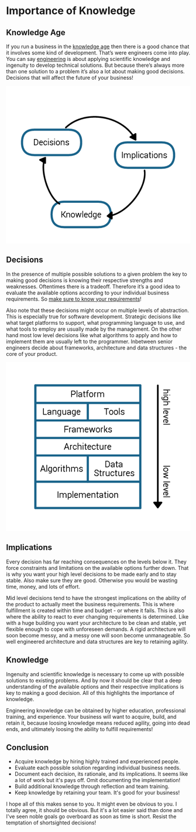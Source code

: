 # Importance of Knowledge

## Knowledge Age

If you run a business in the [knowledge age](http://en.wikipedia.org/wiki/Knowledge_worker) then there is a good chance that it involves some kind of development. That’s were engineers come into play. You can say [engineering](http://en.wikipedia.org/wiki/Engineering) is about applying scientific knowledge and ingenuity to develop technical solutions. But because there’s always more than one solution to a problem it’s also a lot about making good decisions. Decisions that will affect the future of your business!

![Engineering knowledge](knowledge/engineering.png)

## Decisions

In the presence of multiple possible solutions to a given problem the key to making good decisions is knowing their respective strengths and weaknesses. Oftentimes there is a tradeoff. Therefore it’s a good idea to evaluate the available options according to your individual business requirements. So [make sure to know your requirements](http://www.joelonsoftware.com/articles/fog0000000356.html)!

Also note that these decisions might occur on multiple levels of abstraction. This is especially true for software development. Strategic decisions like what target platforms to support, what programming language to use, and what tools to employ are usually made by the management. On the other hand most low level decisions like what algorithms to apply and how to implement them are usually left to the programmer. Inbetween senior engineers decide about frameworks, architecture and data structures - the core of your product.

![Decision hierarchy](knowledge/hierarchy.png)

## Implications

Every decision has far reaching consequences on the levels below it. They force constraints and limitations on the available options further down. That is why you want your high level decisions to be made early and to stay stable. Also make sure they are good. Otherwise you would be wasting time, money, and lots of effort.

Mid level decisions tend to have the strongest implications on the ability of the product to actually meet the business requirements. This is where fulfillment is created within time and budget - or where it fails. This is also where the ability to react to ever changing requirements is determined. Like with a huge building you want your architecture to be clean and stable, yet flexible enough to cope with unforeseen demands. A rigid architecture will soon become messy, and a messy one will soon become unmanageable. So well engineered architecture and data structures are key to retaining agility.

## Knowledge

Ingenuity and scientific knowledge is necessary to come up with possible solutions to existing problems. And by now it should be clear that a deep understanding of the available options and their respective implications is key to making a good decision. All of this highlights the importance of knowledge.

Engineering knowledge can be obtained by higher education, professional training, and experience. Your business will want to acquire, build, and retain it, because loosing knowledge means reduced agility, going into dead ends, and ultimately loosing the ability to fulfill requirements!

## Conclusion

- Acquire knowledge by hiring highly trained and experienced people.
- Evaluate each possible solution regarding individual business needs.
- Document each decision, its rationale, and its implications. It seems like a lot of work but it's pays off. Omit documenting the implementation!
- Build additional knowledge through reflection and team training.
- Keep knowledge by retaining your team. It's good for your business!

I hope all of this makes sense to you. It might even be obvious to you. I totally agree, it should be obvious. But it's a lot easier said than done and I've seen noble goals go overboard as soon as time is short. Resist the temptation of shortsighted decisions!
